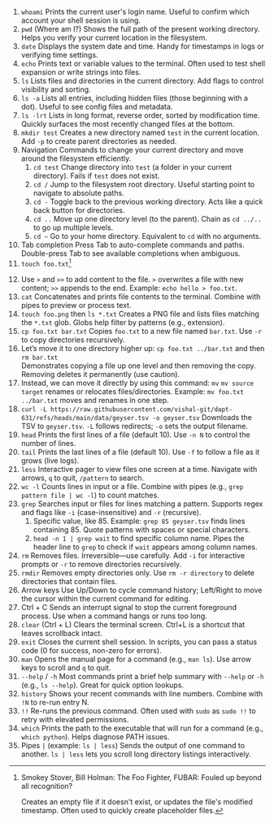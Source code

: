 1. `whoami`
    Prints the current user's login name. Useful to confirm which account your shell session is using.
2. `pwd` (Where am I?)
    Shows the full path of the present working directory. Helps you verify your current location in the filesystem.
3. `date`
    Displays the system date and time. Handy for timestamps in logs or verifying time settings.
4. `echo`
    Prints text or variable values to the terminal. Often used to test shell expansion or write strings into files.
5. `ls`
    Lists files and directories in the current directory. Add flags to control visibility and sorting.
6. `ls -a`
    Lists all entries, including hidden files (those beginning with a dot). Useful to see config files and metadata.
7. `ls -lrt`
    Lists in long format, reverse order, sorted by modification time. Quickly surfaces the most recently changed files at the bottom.
8. `mkdir test` 
    Creates a new directory named `test` in the current location. Add `-p` to create parent directories as needed.
9. Navigation
    Commands to change your current directory and move around the filesystem efficiently.
    1. `cd test`
        Change directory into `test` (a folder in your current directory). Fails if `test` does not exist.
    2. `cd /` 
        Jump to the filesystem root directory. Useful starting point to navigate to absolute paths.
    3. `cd -`
        Toggle back to the previous working directory. Acts like a quick back button for directories.
    4. `cd ..`
        Move up one directory level (to the parent). Chain as `cd ../..` to go up multiple levels.
    5. `cd ~`
        Go to your home directory. Equivalent to `cd` with no arguments.
10. Tab completion
    Press Tab to auto-complete commands and paths. Double-press Tab to see available completions when ambiguous.
11. `touch foo.txt`[^1]
[^1]: Smokey Stover, Bill Holman: The Foo Fighter, FUBAR: Fouled up beyond all recognition?

    Creates an empty file if it doesn't exist, or updates the file's modified timestamp. Often used to quickly create placeholder files.
12. Use `>` and `>>` to add content to the file.
    `>` overwrites a file with new content; `>>` appends to the end. Example: `echo hello > foo.txt`.
13. `cat`
    Concatenates and prints file contents to the terminal. Combine with pipes to preview or process text.
14. `touch foo.png` then `ls *.txt`
    Creates a PNG file and lists files matching the `*.txt` glob. Globs help filter by patterns (e.g., extension).
15. `cp foo.txt bar.txt` 
    Copies `foo.txt` to a new file named `bar.txt`. Use `-r` to copy directories recursively.
16. Let’s move it to one directory higher up: `cp foo.txt ../bar.txt` and then `rm bar.txt`  
    Demonstrates copying a file up one level and then removing the copy. Removing deletes it permanently (use caution).
17. Instead, we can move it directly by using this command: `mv`
    `mv source target` renames or relocates files/directories. Example: `mv foo.txt ../bar.txt` moves and renames in one step.
18. `curl -L https://raw.githubusercontent.com/vishal-git/dapt-631/refs/heads/main/data/geyser.tsv -o geyser.tsv` 
    Downloads the TSV to `geyser.tsv`. `-L` follows redirects; `-o` sets the output filename.
19. `head`
    Prints the first lines of a file (default 10). Use `-n N` to control the number of lines.
20. `tail`
    Prints the last lines of a file (default 10). Use `-f` to follow a file as it grows (live logs).
21. `less`
    Interactive pager to view files one screen at a time. Navigate with arrows, `q` to quit, `/pattern` to search.
22. `wc -l`
    Counts lines in input or a file. Combine with pipes (e.g., `grep pattern file | wc -l`) to count matches.
23. `grep`
    Searches input or files for lines matching a pattern. Supports regex and flags like `-i` (case-insensitive) and `-r` (recursive).
    1. Specific value, like 85.
        Example: `grep 85 geyser.tsv` finds lines containing 85. Quote patterns with spaces or special characters.
    2. `head -n 1 | grep wait` to find specific column name.
        Pipes the header line to `grep` to check if `wait` appears among column names.
24. `rm`
    Removes files. Irreversible—use carefully. Add `-i` for interactive prompts or `-r` to remove directories recursively.
25. `rmdir`
    Removes empty directories only. Use `rm -r directory` to delete directories that contain files.
26. Arrow keys
    Use Up/Down to cycle command history; Left/Right to move the cursor within the current command for editing.
27. Ctrl + C
    Sends an interrupt signal to stop the current foreground process. Use when a command hangs or runs too long.
28. `clear` (Ctrl + L)
    Clears the terminal screen. Ctrl+L is a shortcut that leaves scrollback intact.
29. `exit`
    Closes the current shell session. In scripts, you can pass a status code (0 for success, non-zero for errors).
30. `man`
    Opens the manual page for a command (e.g., `man ls`). Use arrow keys to scroll and `q` to quit.
31. `--help` / `-h`
    Most commands print a brief help summary with `--help` or `-h` (e.g., `ls --help`). Great for quick option lookups.
32. `history`
    Shows your recent commands with line numbers. Combine with `!N` to re-run entry N.
33. `!!`
    Re-runs the previous command. Often used with `sudo` as `sudo !!` to retry with elevated permissions.
34. `which`
    Prints the path to the executable that will run for a command (e.g., `which python`). Helps diagnose PATH issues.
35. Pipes `|` (example: `ls | less`)
    Sends the output of one command to another. `ls | less` lets you scroll long directory listings interactively.